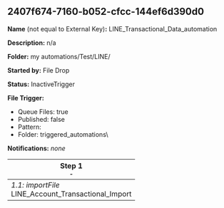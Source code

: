 ## 2407f674-7160-b052-cfcc-144ef6d390d0

**Name** (not equal to External Key)**:** LINE_Transactional_Data_automation

**Description:** n/a

**Folder:** my automations/Test/LINE/

**Started by:** File Drop

**Status:** InactiveTrigger

**File Trigger:**

* Queue Files: true
* Published: false
* Pattern: 
* Folder:  triggered_automations\

**Notifications:** _none_


| Step 1<br>_<small>-</small>_ |
| --- |
| _1.1: importFile_<br>LINE_Account_Transactional_Import |
